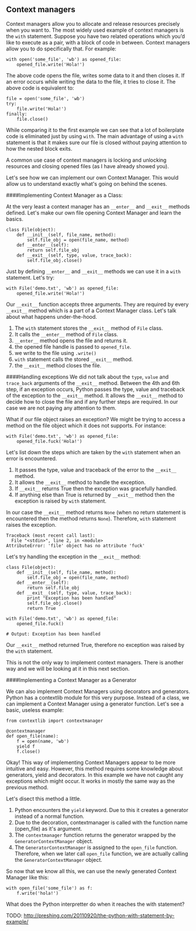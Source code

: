 ## Context managers

Context managers allow you to allocate and release resources precisely when you want to. The most widely used example of context managers is the `with` statement. Suppose you have two related operations which you’d like to execute as a pair, with a block of code in between. Context managers allow you to do specifically that. For example:

```
with open('some_file', 'wb') as opened_file:
    opened_file.write('Hola!')
```

The above code opens the file, writes some data to it and then closes it. If an error occurs while writing the data to the file, it tries to close it. The above code is equivalent to:

```
file = open('some_file', 'wb')
try:
    file.write('Hola!')
finally:
    file.close()
```

While comparing it to the first example we can see that a lot of boilerplate code is eliminated just by using `with`. The main advantage of using a `with` statement is that it makes sure our file is closed without paying attention to how the nested block exits.

A common use case of context managers is locking and unlocking resources and closing opened files (as I have already showed you). 

Let's see how we can implement our own Context Manager. This would allow us to understand exactly what's going on behind the scenes.

####Implementing Context Manager as a Class:

At the very least a context manager has an `__enter__` and `__exit__` methods defined. Let's make our own file opening Context Manager and learn the basics. 

```
class File(object):
    def __init__(self, file_name, method):
        self.file_obj = open(file_name, method)
    def __enter__(self):
        return self.file_obj
    def __exit__(self, type, value, trace_back):
        self.file_obj.close()
```

Just by defining `__enter__` and `__exit__` methods we can use it in a `with` statement. Let's try:

```
with File('demo.txt', 'wb') as opened_file:
    opened_file.write('Hola!')
```

Our `__exit__` function accepts three arguments. They are required by every `__exit__` method which is a part of a Context Manager class. Let's talk about what happens under-the-hood. 

1. The `with` statement stores the `__exit__` method of `File` class.
2. It calls the `__enter__` method of `File` class.
3. `__enter__` method opens the file and returns it.
4. the opened file handle is passed to `opened_file`.
5. we write to the file using `.write()`
6. `with` statement calls the stored `__exit__` method.
7. the `__exit__` method closes the file.

####Handling exceptions
We did not talk about the `type`, `value` and `trace_back` arguments of the `__exit__` method. Between the 4th and 6th step, if an exception occurs, Python passes the type, value and traceback of the exception to the `__exit__` method. It allows the `__exit__` method to decide how to close the file and if any further steps are required. In our case we are not paying any attention to them. 

What if our file object raises an exception? We might be trying to access a method on the file object which it does not supports. For instance:

```
with File('demo.txt', 'wb') as opened_file:
    opened_file.fuck('Hola!')
```
Let's list down the steps which are taken by the `with` statement when an error is encountered.

1. It passes the type, value and traceback of the error to the `__exit__` method. 
2. It allows the `__exit__` method to handle the exception. 
3. If `__exit__` returns True then the exception was gracefully handled.
4. If anything else than True is returned by `__exit__` method then the exception is raised by `with` statement.

In our case the `__exit__` method returns `None` (when no return statement is encountered then the method returns `None`). Therefore, `with` statement raises the exception.

```
Traceback (most recent call last):
  File "<stdin>", line 2, in <module>
AttributeError: 'file' object has no attribute 'fuck'
```

Let's try handling the exception in the `__exit__` method:

```
class File(object):
    def __init__(self, file_name, method):
        self.file_obj = open(file_name, method)
    def __enter__(self):
        return self.file_obj
    def __exit__(self, type, value, trace_back):
        print "Exception has been handled"
        self.file_obj.close()
        return True
        
with File('demo.txt', 'wb') as opened_file:
    opened_file.fuck()
    
# Output: Exception has been handled
```

Our `__exit__` method returned True, therefore no exception was raised by the `with` statement.

This is not the only way to implement context managers. There is another way and we will be looking at it in this next section.

####Implementing a Context Manager as a Generator

We can also implement Context Managers using decorators and generators. Python has a contextlib module for this very purpose. Instead of a class, we can implement a Context Manager using a generator function. Let's see a basic, useless example:

```
from contextlib import contextmanager

@contextmanager
def open_file(name):
    f = open(name, 'wb')
    yield f
    f.close()
```
Okay! This way of implementing Context Managers appear to be more intuitive and easy. However, this method requires some knowledge about generators, yield and decorators. In this example we have not caught any exceptions which might occur. It works in mostly the same way as the previous method.

Let's disect this method a little. 

1. Python encounters the `yield` keyword. Due to this it creates a generator instead of a normal function.
2. Due to the decoration, contextmanager is called with the function name (open_file) as it's argument.
3. The `contextmanager` function returns the generator wrapped by the `GeneratorContextManager` object.
4. The `GeneratorContextManager` is assigned to the `open_file` function. Therefore, when we later call `open_file` function, we are actually calling the `GeneratorContextManager` object.

So now that we know all this, we can use the newly generated Context Manager like this:

```
with open_file('some_file') as f:
    f.write('hola!')
```

What does the Python interpretter do when it reaches the with statement?  

TODO: http://preshing.com/20110920/the-python-with-statement-by-example/


